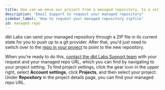 ```yaml
---
title: How can we move our project from a managed repository, to a self-hosted repository? 
description: "Email Support to request your managed repository"
sidebar_label: 'How to request your managed repository zipfile'
id: managed-repo
---
```


dbt Labs can send your managed repository through a ZIP file in its current state for you to push up to a git provider. After that, you'd just need to switch over to the [repo in your project](/docs/cloud/git/import-a-project-by-git-url) to point to the new repository.

When you're ready to do this, [contact the dbt Labs Support team](mailto:support@getdbt.com) with your request and your managed repo URL, which you can find by navigating to your project setting. To find project settings, click the gear icon in the upper right, select **Account settings**, click **Projects**, and then select your project. Under **Repository** in the project details page, you can find your managed repo URL.
